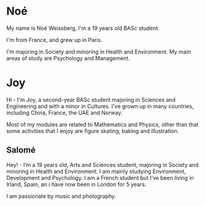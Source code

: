 # Noé
My name is Noé Weissberg, I'm a 19 years old BASc student. 

I'm from France, and grew up in Paris. 

I'm majoring in Society and minoring in Health and Environment. My main areas of study are Psychology and Management. 

# Joy
Hi - I'm Joy, a second-year BASc student majoring in Sciences and Engineering and with a minor in Cultures.
I've grown up in many countries, including China, France, the UAE and Norway.

Most of my modules are related to Mathematics and Physics, other than that some activities that I enjoy are figure skating, baking and illustration.

## Salomé 
Hey! - I’m a 19 years old, Arts and Sciences student, majoring in Society and minoring in Health and Environment. I am mainly studying Environment, Development and Psychology.
I am a French student but I’ve been living in Irland, Spain, an i have now been in London for 5 years.

I am passionate by music and photography. 
